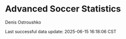 # Advanced Soccer Statistics
Denis Ostroushko

<!-- gfm -->

Last successful data update: 2025-06-15 16:18:06 CST
